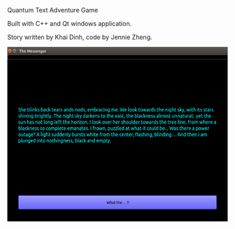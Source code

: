 Quantum Text Adventure Game 

Built with C++ and Qt windows application. 

Story written by Khai Dinh, code by Jennie Zheng.

<img src="Pic.PNG" height="400" width="600">
